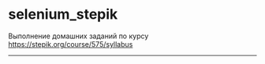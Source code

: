 # selenium_stepik
Выполнение домашних заданий по курсу https://stepik.org/course/575/syllabus

****

